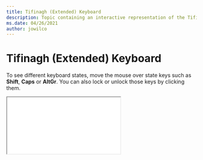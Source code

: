```yaml
--- 
title: Tifinagh (Extended) Keyboard 
description: Topic containing an interactive representation of the Tifinagh (Extended) Keyboard 
ms.date: 04/26/2021 
author: jowilco 
--- 
```

 
# Tifinagh (Extended) Keyboard 
 
To see different keyboard states, move the mouse over state keys such as **Shift**, **Caps** or **AltGr**. You can also lock or unlock those keys by clicking them. 
 
<iframe src="kbdtifi2.html"></iframe> 
